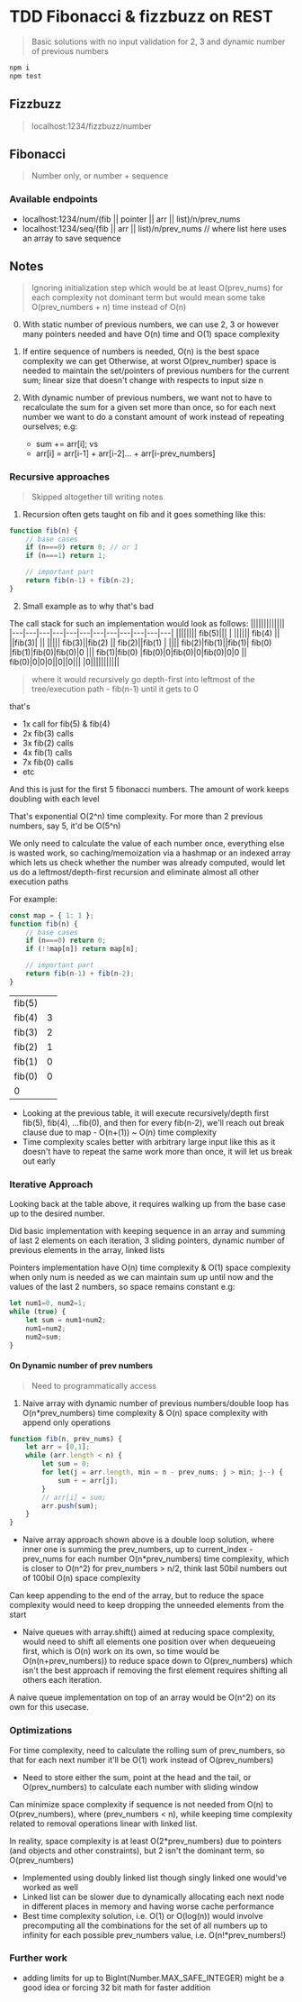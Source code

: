 # TDD Fibonacci & fizzbuzz on REST

> Basic solutions with no input validation for 2, 3 and dynamic number of previous numbers

```sh
npm i
npm test
```

## Fizzbuzz

> localhost:1234/fizzbuzz/number

## Fibonacci

> Number only, or number + sequence

### Available endpoints

* localhost:1234/num/(fib || pointer || arr || list)/n/prev_nums
* localhost:1234/seq/(fib || arr || list)/n/prev_nums // where list here uses an array to save sequence

## Notes

> Ignoring initialization step which would be at least O(prev_nums) for each complexity 
> not dominant term but would mean some take O(prev_numbers + n) time instead of O(n)

0. With static number of previous numbers, we can use 2, 3 or however many pointers needed and have O(n) time and O(1) space complexity

1. If entire sequence of numbers is needed, O(n) is the best space complexity we can get
    Otherwise, at worst O(prev_number) space is needed to maintain the set/pointers of previous numbers for the current sum; linear size that doesn't change with respects to input size n

2. With dynamic number of previous numbers, we want not to have to recalculate the sum for a given set more than once, so for each next number we want to do a constant amount of work instead of repeating ourselves; e.g:
   * sum += arr[i]; vs
   * arr[i] = arr[i-1] + arr[i-2]... + arr[i-prev_numbers]

### Recursive approaches

> Skipped altogether till writing notes

1. Recursion often gets taught on fib and it goes something like this:

```js
function fib(n) {
    // base cases
    if (n===0) return 0; // or 1
    if (n===1) return 1;

    // important part
    return fib(n-1) + fib(n-2);
}
```

2. Small example as to why that's bad

The call stack for such an implementation would look as follows:
|||||||||||||
|---|---|---|---|---|---|---|---|---|---|---|---|
||||||||      fib(5)|||   |
||||||    fib(4) || ||fib(3)| ||
|||||   fib(3)||fib(2) || fib(2)||fib(1) |
||||   fib(2)|fib(1)||fib(1)| fib(0) |fib(1)|fib(0)|fib(0)|0 
|||  fib(1)|fib(0) |fib(0)|0|fib(0)|0|fib(0)|0|0
|| fib(0)|0|0|0||0||0|||
|0|||||||||||

> where it would recursively go depth-first into leftmost of the tree/execution path - fib(n-1) until it gets to 0

that's

* 1x call for fib(5) & fib(4)
* 2x fib(3) calls
* 3x fib(2) calls
* 4x fib(1) calls
* 7x fib(0) calls
* etc

And this is just for the first 5 fibonacci numbers. The amount of work keeps doubling with each level

That's exponential O(2^n) time complexity. For more than 2 previous numbers, say 5, it'd be O(5^n)

We only need to calculate the value of each number once, everything else is wasted work, so caching/memoization via a hashmap or an indexed array which lets us check whether the number was already computed, would let us do a leftmost/depth-first recursion and eliminate almost all other execution paths 

For example:

```js
const map = { 1: 1 };
function fib(n) {
    // base cases
    if (n===0) return 0;
    if (!!map[n]) return map[n];

    // important part
    return fib(n-1) + fib(n-2);
}

```

|        |     |
| ------ | --- |
| fib(5) |     |
| fib(4) | 3   |
| fib(3) | 2   |
| fib(2) | 1   |
| fib(1) | 0   |
| fib(0) | 0   |
| 0      |     |

* Looking at the previous table, it will execute recursively/depth first fib(5), fib(4), ...fib(0), and then for every fib(n-2), we'll reach out break clause due to map - O(n+(1)) ~ O(n) time complexity
* Time complexity scales better with arbitrary large input like this as it doesn't have to repeat the same work more than once, it will let us break out early

### Iterative Approach

Looking back at the table above, it requires walking up from the base case up to the desired number.

Did basic implementation with keeping sequence in an array and summing of last 2 elements on each iteration, 3 sliding pointers, dynamic number of previous elements in the array, linked lists

Pointers implementation have O(n) time complexity & O(1) space complexity when only num is needed as we can maintain sum up until now and the values of the last 2 numbers, so space remains constant e.g:

```js
let num1=0, num2=1;
while (true) {
    let sum = num1+num2;
    num1=num2;
    num2=sum;
}
```

#### On Dynamic number of prev numbers

> Need to programmatically access 

1. Naive array with dynamic number of previous numbers/double loop has O(n*prev_numbers) time complexity & O(n) space complexity with append only operations

```js
function fib(n, prev_nums) {
    let arr = [0,1];
    while (arr.length < n) {
        let sum = 0;
        for let(j = arr.length, min = n - prev_nums; j > min; j--) {
            sum + = arr[j];
        }
        // arr[i] = sum;
        arr.push(sum);
    }
}
```

* Naive array approach shown above is a double loop solution, where inner one is summing the prev_numbers, up to current_index - prev_nums for each number
    O(n*prev_numbers) time complexity, which is closer to O(n^2) for prev_numbers > n/2, think last 50bil numbers out of 100bil
    O(n) space complexity

Can keep appending to the end of the array, but to reduce the space complexity would need to keep dropping the unneeded elements from the start

* Naive queues with array.shift() aimed at reducing space complexity, would need to shift all elements one position over when dequeueing first,
   which is O(n) work on its own, so time would be O(n(n+prev_numbers)) to reduce space down to O(prev_numbers) which isn't the best approach if removing the first element requires shifting all others each iteration.

A naive queue implementation on top of an array would be O(n^2) on its own for this usecase.

### Optimizations

For time complexity, need to calculate the rolling sum of prev_numbers, so that for each next number it'll be O(1) work instead of O(prev_numbers)

* Need to store either the sum, point at the head and the tail, or O(prev_numbers) to calculate each number with sliding window

Can minimize space complexity if sequence is not needed from O(n) to O(prev_numbers), where (prev_numbers < n), while keeping time complexity related to removal operations linear with linked list.

In reality, space complexity is at least O(2*prev_numbers) due to pointers (and objects and other constraints), but 2 isn't the dominant term, so O(prev_numbers)

* Implemented using doubly linked list though singly linked one would've worked as well
* Linked list can be slower due to dynamically allocating each next node in different places in memory and having worse cache performance
* Best time complexity solution, i.e. O(1) or O(log(n)) would involve precomputing all the combinations for the set of all numbers up to infinity for each possible prev_numbers value, i.e. O(n!*prev_numbers!)

### Further work

* adding limits for up to BigInt(Number.MAX_SAFE_INTEGER) might be a good idea or forcing 32 bit math for faster addition
